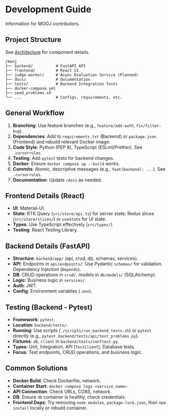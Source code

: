# Development Guide

Information for MOOJ contributors.

## Project Structure

See [Architecture](./architecture.md) for component details.

```
/mooj
├── backend/          # FastAPI API
├── frontend/         # React UI
├── judge-worker/     # Async Evaluation Service (Planned)
├── docs/             # Documentation
├── tests/            # Backend Integration Tests
├── docker-compose.yml
├── seed_problems.sh
└── ...               # Configs, requirements, etc.
```

## General Workflow

1.  **Branching**: Use feature branches (e.g., `feature/add-auth`, `fix/filter-bug`).
2.  **Dependencies**: Add to `requirements.txt` (Backend) or `package.json` (Frontend) and rebuild relevant Docker image.
3.  **Code Style**: Python (PEP 8), TypeScript (ESLint/Prettier). See `.cursorrules`.
4.  **Testing**: Add `pytest` tests for backend changes.
5.  **Docker**: Ensure `docker compose up --build` works.
6.  **Commits**: Atomic, descriptive messages (e.g., `feat(backend): ...`). See `.cursorrules`.
7.  **Documentation**: Update `/docs` as needed.

## Frontend Details (React)

*   **UI**: Material-UI.
*   **State**: RTK Query (`src/store/api.ts`) for server state; Redux slices (`src/store/slices/`) or `useState` for UI state.
*   **Types**: Use TypeScript effectively (`src/types/`).
*   **Testing**: React Testing Library.

## Backend Details (FastAPI)

*   **Structure**: `backend/app/` (api, crud, db, schemas, services).
*   **API**: Endpoints in `api/endpoints/`. Use Pydantic `schemas/` for validation. Dependency Injection (`Depends`).
*   **DB**: CRUD operations in `crud/`, models in `db/models/` (SQLAlchemy).
*   **Logic**: Business logic in `services/`.
*   **Auth**: JWT.
*   **Config**: Environment variables (`.env`).

## Testing (Backend - Pytest)

*   **Framework**: `pytest`.
*   **Location**: `backend/tests/`.
*   **Running**: Use scripts (`./scripts/run_backend_tests.sh`) or `pytest` directly (e.g., `pytest backend/tests/api/test_problems.py`).
*   **Fixtures**: `db`, `client` in `backend/tests/conftest.py`.
*   **Types**: Unit, Integration, API (`TestClient`), Database tests.
*   **Focus**: Test endpoints, CRUD operations, and business logic.

## Common Solutions

*   **Docker Build**: Check Dockerfile, network.
*   **Container Start**: `docker compose logs <service_name>`.
*   **API Connection**: Check URLs, CORS, network.
*   **DB**: Ensure `db` container is healthy, check credentials.
*   **Frontend Deps**: Try removing `node_modules`, `package-lock.json`, then `npm install` locally or rebuild container. 